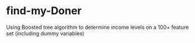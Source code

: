 # find-my-Doner
Using Boosted tree algorithm to determine income levels on a 100+ feature set (including dummy variables)

